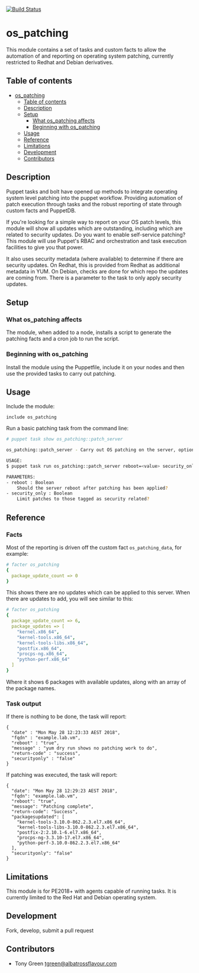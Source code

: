 [![Build Status](https://travis-ci.org/albatrossflavour/puppet_os_patching.svg?branch=master)](https://travis-ci.org/albatrossflavour/puppet_os_patching)
# os_patching

This module contains a set of tasks and custom facts to allow the automation of and reporting on operating system patching, currently restricted to Redhat and Debian derivatives.

## Table of contents

- [os_patching](#ospatching)
  - [Table of contents](#table-of-contents)
  - [Description](#description)
  - [Setup](#setup)
    - [What os_patching affects](#what-ospatching-affects)
    - [Beginning with os_patching](#beginning-with-ospatching)
  - [Usage](#usage)
  - [Reference](#reference)
  - [Limitations](#limitations)
  - [Development](#development)
  - [Contributors](#contributors)

## Description

Puppet tasks and bolt have opened up methods to integrate operating system level patching into the puppet workflow.  Providing automation of patch execution through tasks and the robust reporting of state through custom facts and PuppetDB.

If you're looking for a simple way to report on your OS patch levels, this module will show all updates which are outstanding, including which are related to security updates.  Do you want to enable self-service patching?  This module will use Puppet's RBAC and orchestration and task execution facilities to give you that power.

It also uses security metadata (where available) to determine if there are security updates.  On Redhat, this is provided from Redhat as additional metadata in YUM.  On Debian, checks are done for which repo the updates are coming from.  There is a parameter to the task to only apply security updates.

## Setup

### What os_patching affects

The module, when added to a node, installs a script to generate the patching facts and a cron job to run the script.

### Beginning with os_patching

Install the module using the Puppetfile, include it on your nodes and then use the provided tasks to carry out patching.

## Usage

Include the module:
```puppet
include os_patching
```

Run a basic patching task from the command line:
```bash
# puppet task show os_patching::patch_server

os_patching::patch_server - Carry out OS patching on the server, optionally including a reboot

USAGE:
$ puppet task run os_patching::patch_server reboot=<value> security_only=<value> <[--nodes, -n <node-names>] | [--query, -q <'query'>]>

PARAMETERS:
- reboot : Boolean
    Should the server reboot after patching has been applied?
- security_only : Boolean
    Limit patches to those tagged as security related?
```

## Reference

### Facts

Most of the reporting is driven off the custom fact `os_patching_data`, for example:

```yaml
# facter os_patching
{
  package_update_count => 0
}
```

This shows there are no updates which can be applied to this server.  When there are updates to add, you will see similar to this:

```yaml
# facter os_patching
{
  package_update_count => 6,
  package_updates => [
    "kernel.x86_64",
    "kernel-tools.x86_64",
    "kernel-tools-libs.x86_64",
    "postfix.x86_64",
    "procps-ng.x86_64",
    "python-perf.x86_64"
  ]
}
```

Where it shows 6 packages with available updates, along with an array of the package names.

### Task output

If there is nothing to be done, the task will report:

```puppet
{
  "date" : "Mon May 28 12:23:33 AEST 2018",
  "fqdn" : "example.lab.vm",
  "reboot" : "true",
  "message" : "yum dry run shows no patching work to do",
  "return-code" : "success",
  "securityonly" : "false"
}
```

If patching was executed, the task will report:

```puppet
{
  "date": "Mon May 28 12:29:23 AEST 2018",
  "fqdn": "example.lab.vm",
  "reboot": "true",
  "message": "Patching complete",
  "return-code": "Success",
  "packagesupdated": [
    "kernel-tools-3.10.0-862.2.3.el7.x86_64",
    "kernel-tools-libs-3.10.0-862.2.3.el7.x86_64",
    "postfix-2:2.10.1-6.el7.x86_64",
    "procps-ng-3.3.10-17.el7.x86_64",
    "python-perf-3.10.0-862.2.3.el7.x86_64"
  ],
  "securityonly": "false"
}
```


## Limitations

This module is for PE2018+ with agents capable of running tasks.  It is currently limited to the Red Hat and Debian operating system.

## Development

Fork, develop, submit a pull request

## Contributors

- Tony Green <tgreen@albatrossflavour.com>
